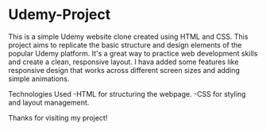 # Udemy-Project

This is a simple Udemy website clone created using HTML and CSS. This project aims to replicate the basic structure and design elements of the popular Udemy platform. It's a great way to practice web development skills and create a clean, responsive layout. I hava added some features like responsive design that works across different screen sizes and adding simple animations.

Technologies Used
-HTML for structuring the webpage.
-CSS for styling and layout management.

Thanks for visiting my project!
